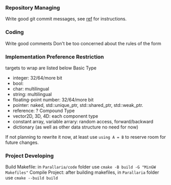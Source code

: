 
### Repository Managing
Write good git commit messages,  see [ref](https://cbea.ms/git-commit/) for instructions.

### Coding
Write good comments
Don't be too concerned about the rules of the form

### Implementation Preference Restriction

targets to wrap are listed below
Basic Type
- integer: 32/64/more bit
- bool:
- char: multilingual
- string: multilingual
- floating-point number: 32/64/more bit
- pointer: naked, std::unique_ptr, std::shared_ptr, std::weak_ptr.
- reference: ?
Compound Type
- vector2D, 3D, 4D: each component type
- constant array, variable arrary: random access, forward/backward
- dictionary (as well as other data structure no need for now)

If not planning to rewrite it now, at least use `using A = B` to reserve room for future changes.



### Project Developing
Build Makefile: in `Parallaria/code` folder use `cmake -B build -G "MinGW Makefiles"`
Compile Project: after building makefiles, in `Parallaria` folder use `cmake --build build`